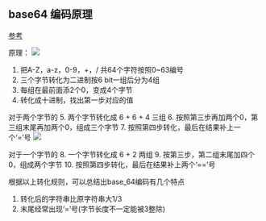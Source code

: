 ## base64 编码原理
[参考](http://www.ruanyifeng.com/blog/2008/06/base64.html)

原理：
![](http://7xscq6.com1.z0.glb.clouddn.com/2016-11-18-034219.jpg)
1. 把A-Z，a-z，0-9，+，/ 共64个字符按照0~63编号
2. 三个字节转化为二进制按6 bit一组后分为4组
3. 每组在最前面添2个0，变成4个字节
4. 转化成十进制，找出第一步对应的值

对于两个字节的
5. 两个字节转化成 6 + 6 + 4 三组
6. 按照第三步再加两个0，第三组末尾再加两个0，组成三个字节
7. 按照第四步转化，最后在结果补上一个‘=’号
![](http://7xscq6.com1.z0.glb.clouddn.com/2016-11-18-034348.jpg)

对于一个字节的
8. 一个字节转化成 6 + 2 两组
9. 按第三步，第二组末尾加四个0，组成两个字节
10. 按照第四步转化，最后在结果补上两个‘==’号

根据以上转化规则，可以总结出base_64编码有几个特点
1. 转化后的字符串比原字符串大1/3
2. 末尾经常出现‘=’号(字节长度不一定能被3整除)

